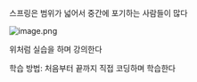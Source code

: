 스프링은 범위가 넓어서 중간에 포기하는 사람들이 많다

![image.png](https://github.com/user-attachments/assets/6055114c-33cf-4886-8aef-031b2d158f76)

위처럼 실습을 하며 강의한다

학습 방법: 처음부터 끝까지 직접 코딩하며 학습한다